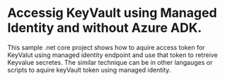 # Accessig KeyVault using Managed Identity and without Azure ADK. 

This sample .net core project shows how to aquire access token for KeyValut using managed identity endpoint and use that token to retreive Keyvalue secretes.
The similar technique can be in other langauges or scripts to aquire keyVault token using managed identity. 

